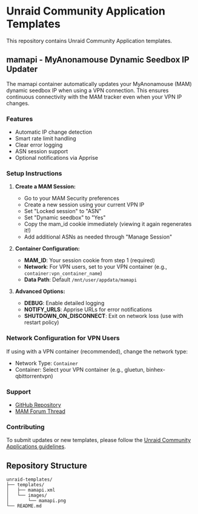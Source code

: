 # Unraid Community Application Templates

This repository contains Unraid Community Application templates.

## mamapi - MyAnonamouse Dynamic Seedbox IP Updater

The mamapi container automatically updates your MyAnonamouse (MAM) dynamic seedbox IP when using a VPN connection. This ensures continuous connectivity with the MAM tracker even when your VPN IP changes.

### Features
- Automatic IP change detection
- Smart rate limit handling
- Clear error logging
- ASN session support
- Optional notifications via Apprise

### Setup Instructions

1. **Create a MAM Session:**
   - Go to your MAM Security preferences
   - Create a new session using your current VPN IP
   - Set "Locked session" to "ASN"
   - Set "Dynamic seedbox" to "Yes"
   - Copy the mam_id cookie immediately (viewing it again regenerates it!)
   - Add additional ASNs as needed through "Manage Session"

2. **Container Configuration:**
   - **MAM_ID**: Your session cookie from step 1 (required)
   - **Network**: For VPN users, set to your VPN container (e.g., `container:vpn_container_name`)
   - **Data Path**: Default `/mnt/user/appdata/mamapi`

3. **Advanced Options:**
   - **DEBUG**: Enable detailed logging
   - **NOTIFY_URLS**: Apprise URLs for error notifications
   - **SHUTDOWN_ON_DISCONNECT**: Exit on network loss (use with restart policy)

### Network Configuration for VPN Users

If using with a VPN container (recommended), change the network type:
- Network Type: `Container`
- Container: Select your VPN container (e.g., gluetun, binhex-qbittorrentvpn)

### Support

- [GitHub Repository](https://github.com/elforkhead/mamapi)
- [MAM Forum Thread](https://www.myanonamouse.net/f/t/992936)

### Contributing

To submit updates or new templates, please follow the [Unraid Community Applications guidelines](https://forums.unraid.net/topic/87144-ca-application-policies/).

## Repository Structure

```
unraid-templates/
├── templates/
│   ├── mamapi.xml
│   └── images/
│       └── mamapi.png
└── README.md
```
